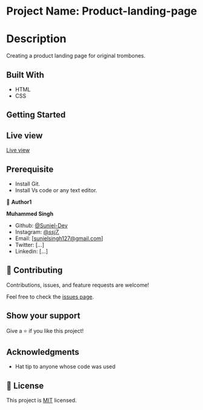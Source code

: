 # Project Name:  Product-landing-page

# Description

Creating a product landing page for original trombones.

## Built With

- HTML
- CSS

## Getting Started

## Live view
[Live view]()

## Prerequisite

- Install Git.
- Install Vs code or any text editor.

👤 **Author1**

 **Muhammed Singh**
 
- Github: [ @Suniel-Dev](https://github.com/Suniel-Dev) 
- Instagram: [@_ssj7._](https://www.instagram.com/_ssj7._/) 
- Email: [sunielsingh127@gmail.com]
- Twitter: [...]
- Linkedin: [...]

## 🤝 Contributing

Contributions, issues, and feature requests are welcome!

Feel free to check the [issues page](../../issues/).

## Show your support

Give a ⭐️ if you like this project!

## Acknowledgments

- Hat tip to anyone whose code was used

## 📝 License

This project is [MIT](./MIT.md) licensed.